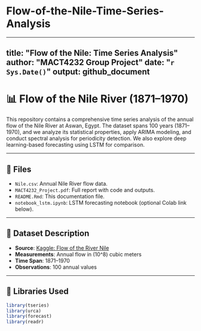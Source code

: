# Flow-of-the-Nile-Time-Series-Analysis
---
title: "Flow of the Nile: Time Series Analysis"
author: "MACT4232 Group Project"
date: "`r Sys.Date()`"
output: github_document
---

# 📊 Flow of the Nile River (1871–1970)

This repository contains a comprehensive time series analysis of the annual flow of the Nile River at Aswan, Egypt. The dataset spans 100 years (1871–1970), and we analyze its statistical properties, apply ARIMA modeling, and conduct spectral analysis for periodicity detection. We also explore deep learning-based forecasting using LSTM for comparison.

---

## 📁 Files

- `Nile.csv`: Annual Nile River flow data.
- `MACT4232_Project.pdf`: Full report with code and outputs.
- `README.Rmd`: This documentation file.
- `notebook_lstm.ipynb`: LSTM forecasting notebook (optional Colab link below).

---

## 📌 Dataset Description

- **Source**: [Kaggle: Flow of the River Nile](https://www.kaggle.com/datasets/lsind18/flow-of-the-river-nile)
- **Measurements**: Annual flow in \(10^8\) cubic meters
- **Time Span**: 1871–1970
- **Observations**: 100 annual values

---

## 🧪 Libraries Used

```r
library(tseries)
library(urca)
library(forecast)
library(readr)
